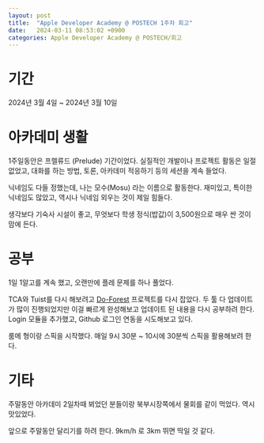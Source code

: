 ```yaml
---
layout: post
title:  "Apple Developer Academy @ POSTECH 1주차 회고"
date:   2024-03-11 08:53:02 +0900
categories: Apple Developer Academy @ POSTECH/회고
---
```


# 기간
2024년 3월 4일 ~ 2024년 3월 10일

# 아카데미 생활
1주일동안은 프렐류드 (Prelude) 기간이었다. 실질적인 개발이나 프로젝트 활동은 일절 없었고, 대화를 하는 방법, 토론, 아카데미 적응하기 등의 세션을 계속 들었다.

닉네임도 다들 정했는데, 나는 모수(Mosu) 라는 이름으로 활동한다. 재미있고, 특이한 닉네임도 많았고, 역시나 닉네임 외우는 것이 제일 힘들다.

생각보다 기숙사 시설이 좋고, 무엇보다 학생 정식(밥값)이 3,500원으로 매우 싼 것이 맘에 든다.

# 공부
1일 1알고를 계속 했고, 오랜만에 플레 문제를 하나 풀었다.

TCA와 Tuist를 다시 해보려고 [Do-Forest](https://github.com/yourssu/Do-Forest) 프로젝트를 다시 잡았다. 두 툴 다 업데이트가 많이 진행되었지만 이걸 빠르게 완성해보고 업데이트 된 내용을 다시 공부하려 한다. Login 모듈을 추가했고, Github 로그인 연동을 시도해보고 있다.

룸메 형이랑 스픽을 시작했다. 매일 9시 30분 ~ 10시에 30분씩 스픽을 활용해보려 한다.

# 기타
주말동안 아카데미 2일차때 뵈었던 분들이랑 북부시장쪽에서 물회를 같이 먹었다. 역시 맛있었다.

앞으로 주말동안 달리기를 하려 한다. 9km/h 로 3km 뛰면 딱일 것 같다.
